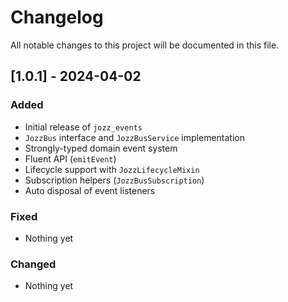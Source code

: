 # Changelog

All notable changes to this project will be documented in this file.

## [1.0.1] - 2024-04-02

### Added

- Initial release of `jozz_events`
- `JozzBus` interface and `JozzBusService` implementation
- Strongly-typed domain event system
- Fluent API (`emitEvent`)
- Lifecycle support with `JozzLifecycleMixin`
- Subscription helpers (`JozzBusSubscription`)
- Auto disposal of event listeners

### Fixed

- Nothing yet

### Changed

- Nothing yet
